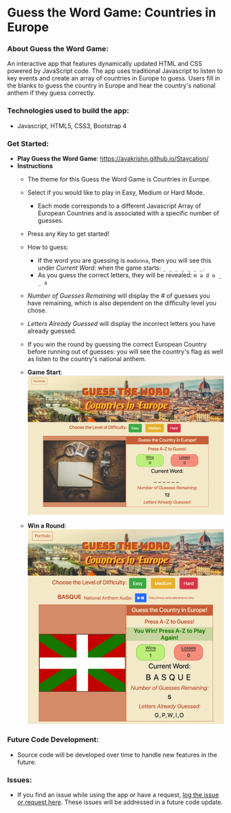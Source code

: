 # Guess the Word Game: Countries in Europe

### **About Guess the Word Game:**
An interactive app that features dynamically updated HTML and CSS powered by JavaScript code. The app uses traditional Javascript to listen to key events and create an array of countries in Europe to guess. Users fill in the blanks to guess the country in Europe and hear the country's national anthem if they guess correctly.

### **Technologies used to build the app:**
* Javascript, HTML5, CSS3, Bootstrap 4


### **Get Started:**
* **Play Guess the Word Game**:  https://avakrishn.github.io/Staycation/
* **Instructions**
    * The theme for this Guess the Word Game is Countries in Europe.
    * Select if you would like to play in Easy, Medium or Hard Mode. 
        * Each mode corresponds to a different Javascript Array of European Countries and is associated with a specific number of guesses.
    * Press any Key to get started!
    * How to guess: 
        * If the word you are guessing is `madonna`, then you will see this under *Current Word:* when the game starts: 
        `_ _ _ _ _ _ _`.
        *  As you guess the correct letters, they will be revealed: `m a d o _  _ a`
    * *Number of Guesses Remaining* will display the # of guesses you have remaining, which is also dependent on the difficulty level you chose.
    * *Letters Already Guessed* will display the incorrect letters you have already guessed.
    * If you win the round by guessing the correct European Country before running out of guesses: you will see the country's flag as well as listen to the country's national anthem. 

    * **Game Start**:
    ![Game Start](https://raw.githubusercontent.com/avakrishn/Word-Guess-Game/master/assets/images/game-start.png)

    * **Win a Round**:
    ![Game Win](https://raw.githubusercontent.com/avakrishn/Word-Guess-Game/master/assets/images/game-win.png)

### **Future Code Development:**
* Source code will be developed over time to handle new features in the future.

### **Issues:**
* If you find an issue while using the app or have a request, <a href="https://github.com/avakrishn/Word-Guess-Game/issues" target="_blank">log the issue or request here</a>. These issues will be addressed in a future code update.

